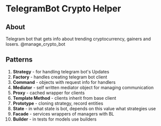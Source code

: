 # TelegramBot Crypto Helper
## About

Telegram bot that gets info about trending cryptocurrency, gainers and losers.
@manage_crypto_bot

## Patterns

1.  **Strategy** - for handling telegram bot's Updates
2.  **Factory** - handles creating telegram bot client
3.  **Command** - objects with request info for handlers
4.  **Mediator** - self written mediator object for managing communication
5.  **Proxy** - cached wrapper for clients
6.  **Template Method** - clients inherit from base client
7.  **Prototype** - cloning strategy, record entities
8.  **State** - in what state is bot, depends on this value what strategies use
9.  **Facade** - services wrappers of managers with BL
10. **Builder** - in tests for models use builders